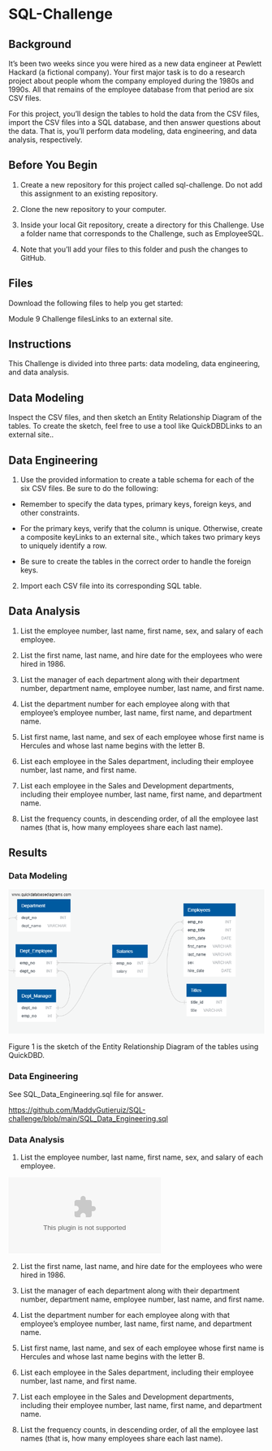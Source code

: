 # SQL-Challenge
## Background
It’s been two weeks since you were hired as a new data engineer at Pewlett Hackard (a fictional company). Your first major task is to do a research project about people whom the company employed during the 1980s and 1990s. All that remains of the employee database from that period are six CSV files.

For this project, you’ll design the tables to hold the data from the CSV files, import the CSV files into a SQL database, and then answer questions about the data. That is, you’ll perform data modeling, data engineering, and data analysis, respectively.

## Before You Begin
1. Create a new repository for this project called sql-challenge. Do not add this assignment to an existing repository.

2. Clone the new repository to your computer.

3. Inside your local Git repository, create a directory for this Challenge. Use a folder name that corresponds to the Challenge, such as EmployeeSQL.

4. Note that you’ll add your files to this folder and push the changes to GitHub.

## Files
Download the following files to help you get started:

Module 9 Challenge filesLinks to an external site.

## Instructions
This Challenge is divided into three parts: data modeling, data engineering, and data analysis.

## Data Modeling
Inspect the CSV files, and then sketch an Entity Relationship Diagram of the tables. To create the sketch, feel free to use a tool like QuickDBDLinks to an external site..

## Data Engineering
1. Use the provided information to create a table schema for each of the six CSV files. Be sure to do the following:

- Remember to specify the data types, primary keys, foreign keys, and other constraints.

- For the primary keys, verify that the column is unique. Otherwise, create a composite keyLinks to an external site., which takes two primary keys to uniquely identify a row.

- Be sure to create the tables in the correct order to handle the foreign keys.

2. Import each CSV file into its corresponding SQL table.

## Data Analysis
1. List the employee number, last name, first name, sex, and salary of each employee.

2. List the first name, last name, and hire date for the employees who were hired in 1986.

3. List the manager of each department along with their department number, department name, employee number, last name, and first name.

4. List the department number for each employee along with that employee’s employee number, last name, first name, and department name.

5. List first name, last name, and sex of each employee whose first name is Hercules and whose last name begins with the letter B.

6. List each employee in the Sales department, including their employee number, last name, and first name.

7. List each employee in the Sales and Development departments, including their employee number, last name, first name, and department name.

8. List the frequency counts, in descending order, of all the employee last names (that is, how many employees share each last name).


## Results

### Data Modeling
![SQL_Data modeling](https://github.com/MaddyGutieruiz/SQL-challenge/blob/main/SQL_Data%20modeling.png)

Figure 1 is the sketch of the Entity Relationship Diagram of the tables using QuickDBD.

### Data Engineering

See SQL_Data_Engineering.sql file for answer.

https://github.com/MaddyGutieruiz/SQL-challenge/blob/main/SQL_Data_Engineering.sql

### Data Analysis

1. List the employee number, last name, first name, sex, and salary of each employee.

![SQL_Data_Analysis_Q1](https://github.com/MaddyGutieruiz/SQL-challenge/blob/main/SQL_Data_Analysis_Q1.csv)

2. List the first name, last name, and hire date for the employees who were hired in 1986.

3. List the manager of each department along with their department number, department name, employee number, last name, and first name.

4. List the department number for each employee along with that employee’s employee number, last name, first name, and department name.

5. List first name, last name, and sex of each employee whose first name is Hercules and whose last name begins with the letter B.

6. List each employee in the Sales department, including their employee number, last name, and first name.

7. List each employee in the Sales and Development departments, including their employee number, last name, first name, and department name.

8. List the frequency counts, in descending order, of all the employee last names (that is, how many employees share each last name).
